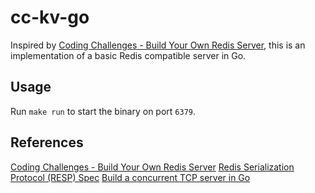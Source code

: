 # cc-kv-go
Inspired by [Coding Challenges - Build Your Own Redis Server](https://codingchallenges.fyi/challenges/challenge-redis/), this is an implementation of a basic Redis compatible server in Go.

## Usage
Run `make run` to start the binary on port `6379`.

## References
[Coding Challenges - Build Your Own Redis Server](https://codingchallenges.fyi/challenges/challenge-redis/)
[Redis Serialization Protocol (RESP) Spec](https://redis.io/docs/latest/develop/reference/protocol-spec/)
[Build a concurrent TCP server in Go](https://opensource.com/article/18/5/building-concurrent-tcp-server-go)
